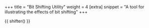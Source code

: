 +++
title = "Bit Shifting Utility"
weight = 4
[extra]
snippet = "A tool for illustrating the effects of bit shifting"
+++

{{ shifter() }}